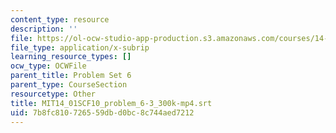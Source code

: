 ```yaml
---
content_type: resource
description: ''
file: https://ol-ocw-studio-app-production.s3.amazonaws.com/courses/14-01sc-principles-of-microeconomics-fall-2011/7b8fc810726559dbd0bc8c744aed7212_MIT14_01SCF10_problem_6-3_300k-mp4.srt
file_type: application/x-subrip
learning_resource_types: []
ocw_type: OCWFile
parent_title: Problem Set 6
parent_type: CourseSection
resourcetype: Other
title: MIT14_01SCF10_problem_6-3_300k-mp4.srt
uid: 7b8fc810-7265-59db-d0bc-8c744aed7212
---
```

